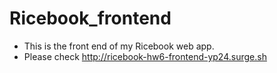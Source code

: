 # Ricebook_frontend
- This is the front end of my Ricebook web app.
- Please check http://ricebook-hw6-frontend-yp24.surge.sh
